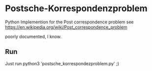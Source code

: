 # Postsche-Korrespondenzproblem
Python Implemention for the Post correspondence problem
see https://en.wikipedia.org/wiki/Post_correspondence_problem

poorly documented, I know.

## Run
Just run python3 'postsche_korrespondezproblem.py' ;)






